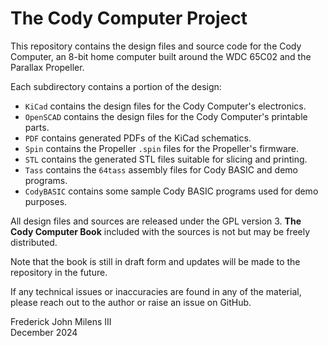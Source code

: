 # The Cody Computer Project

This repository contains the design files and source code for the Cody 
Computer, an 8-bit home computer built around the WDC 65C02 and the 
Parallax Propeller.

Each subdirectory contains a portion of the design:

- `KiCad` contains the design files for the Cody Computer's electronics.
- `OpenSCAD` contains the design files for the Cody Computer's printable parts.
- `PDF` contains generated PDFs of the KiCad schematics.
- `Spin` contains the Propeller `.spin` files for the Propeller's firmware.
- `STL` contains the generated STL files suitable for slicing and printing.
- `Tass` contains the `64tass` assembly files for Cody BASIC and demo programs.
- `CodyBASIC` contains some sample Cody BASIC programs used for demo purposes.

All design files and sources are released under the GPL version 3. __The
Cody Computer Book__ included with the sources is not but may be freely
distributed. 

Note that the book is still in draft form and updates will be made to
the repository in the future.

If any technical issues or inaccuracies are found in any of the material,
please reach out to the author or raise an issue on GitHub.

Frederick John Milens III \
December 2024
